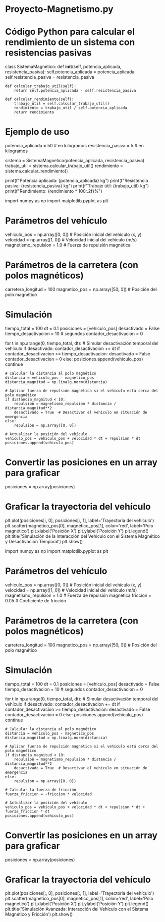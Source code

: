 # Proyecto-Magnetismo.py
# Código Python para calcular el rendimiento de un sistema con resistencias pasivas
class SistemaMagnetico:
    def __init__(self, potencia_aplicada, resistencia_pasiva):
        self.potencia_aplicada = potencia_aplicada
        self.resistencia_pasiva = resistencia_pasiva

    def calcular_trabajo_util(self):
        return self.potencia_aplicada - self.resistencia_pasiva

    def calcular_rendimiento(self):
        trabajo_util = self.calcular_trabajo_util()
        rendimiento = trabajo_util / self.potencia_aplicada
        return rendimiento

# Ejemplo de uso
potencia_aplicada = 50  # en kilogramos
resistencia_pasiva = 5  # en kilogramos

sistema = SistemaMagnetico(potencia_aplicada, resistencia_pasiva)
trabajo_util = sistema.calcular_trabajo_util()
rendimiento = sistema.calcular_rendimiento()

print(f"Potencia aplicada: {potencia_aplicada} kg")
print(f"Resistencia pasiva: {resistencia_pasiva} kg")
print(f"Trabajo útil: {trabajo_util} kg")
print(f"Rendimiento: {rendimiento * 100:.2f}%")

import numpy as np
import matplotlib.pyplot as plt

# Parámetros del vehículo
vehiculo_pos = np.array([0, 0])  # Posición inicial del vehículo (x, y)
velocidad = np.array([1, 0])     # Velocidad inicial del vehículo (m/s)
magnetismo_repulsion = 1.0       # Fuerza de repulsión magnética

# Parámetros de la carretera (con polos magnéticos)
carretera_longitud = 100
magnetico_pos = np.array([50, 0])  # Posición del polo magnético

# Simulación
tiempo_total = 100
dt = 0.1
posiciones = [vehiculo_pos]
desactivado = False
tiempo_desactivacion = 10  # segundos
contador_desactivacion = 0

for t in np.arange(0, tiempo_total, dt):
    # Simular desactivación temporal del vehículo
    if desactivado:
        contador_desactivacion += dt
        if contador_desactivacion >= tiempo_desactivacion:
            desactivado = False
            contador_desactivacion = 0
        else:
            posiciones.append(vehiculo_pos)
            continue

    # Calcular la distancia al polo magnético
    distancia = vehiculo_pos - magnetico_pos
    distancia_magnitud = np.linalg.norm(distancia)
    
    # Aplicar fuerza de repulsión magnética si el vehículo está cerca del polo magnético
    if distancia_magnitud < 10:
        repulsion = magnetismo_repulsion * distancia / distancia_magnitud**2
        desactivado = True  # Desactivar el vehículo en situación de emergencia
    else:
        repulsion = np.array([0, 0])
    
    # Actualizar la posición del vehículo
    vehiculo_pos = vehiculo_pos + velocidad * dt + repulsion * dt
    posiciones.append(vehiculo_pos)

# Convertir las posiciones en un array para graficar
posiciones = np.array(posiciones)

# Graficar la trayectoria del vehículo
plt.plot(posiciones[:, 0], posiciones[:, 1], label='Trayectoria del vehículo')
plt.scatter(magnetico_pos[0], magnetico_pos[1], color='red', label='Polo magnético')
plt.xlabel('Posición X')
plt.ylabel('Posición Y')
plt.legend()
plt.title('Simulación de la Interacción del Vehículo con el Sistema Magnético y Desactivación Temporal')
plt.show()

import numpy as np
import matplotlib.pyplot as plt

# Parámetros del vehículo
vehiculo_pos = np.array([0, 0])  # Posición inicial del vehículo (x, y)
velocidad = np.array([1, 0])     # Velocidad inicial del vehículo (m/s)
magnetismo_repulsion = 1.0       # Fuerza de repulsión magnética
friccion = 0.05                  # Coeficiente de fricción

# Parámetros de la carretera (con polos magnéticos)
carretera_longitud = 100
magnetico_pos = np.array([50, 0])  # Posición del polo magnético

# Simulación
tiempo_total = 100
dt = 0.1
posiciones = [vehiculo_pos]
desactivado = False
tiempo_desactivacion = 10  # segundos
contador_desactivacion = 0

for t in np.arange(0, tiempo_total, dt):
    # Simular desactivación temporal del vehículo
    if desactivado:
        contador_desactivacion += dt
        if contador_desactivacion >= tiempo_desactivacion:
            desactivado = False
            contador_desactivacion = 0
        else:
            posiciones.append(vehiculo_pos)
            continue

    # Calcular la distancia al polo magnético
    distancia = vehiculo_pos - magnetico_pos
    distancia_magnitud = np.linalg.norm(distancia)
    
    # Aplicar fuerza de repulsión magnética si el vehículo está cerca del polo magnético
    if distancia_magnitud < 10:
        repulsion = magnetismo_repulsion * distancia / distancia_magnitud**2
        desactivado = True  # Desactivar el vehículo en situación de emergencia
    else:
        repulsion = np.array([0, 0])
    
    # Calcular la fuerza de fricción
    fuerza_friccion = -friccion * velocidad

    # Actualizar la posición del vehículo
    vehiculo_pos = vehiculo_pos + velocidad * dt + repulsion * dt + fuerza_friccion * dt
    posiciones.append(vehiculo_pos)

# Convertir las posiciones en un array para graficar
posiciones = np.array(posiciones)

# Graficar la trayectoria del vehículo
plt.plot(posiciones[:, 0], posiciones[:, 1], label='Trayectoria del vehículo')
plt.scatter(magnetico_pos[0], magnetico_pos[1], color='red', label='Polo magnético')
plt.xlabel('Posición X')
plt.ylabel('Posición Y')
plt.legend()
plt.title('Simulación Avanzada: Interacción del Vehículo con el Sistema Magnético y Fricción')
plt.show()
